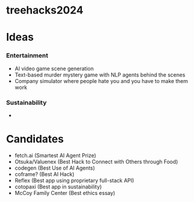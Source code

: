 # treehacks2024

# Ideas
### Entertainment
- AI video game scene generation
- Text-based murder mystery game with NLP agents behind the scenes
- Company simulator where people hate you and you have to make them work

### Sustainability
- 

# Candidates
- fetch.ai (Smartest AI Agent Prize)
- Otsuka/Valuenex (Best Hack to Connect with Others through Food)
- codegen (Best Use of AI Agents)
- coframe? (Best AI Hack)
- Reflex (Best app using proprietary full-stack API)
- cotopaxi (Best app in sustainability)
- McCoy Family Center (Best ethics essay)
